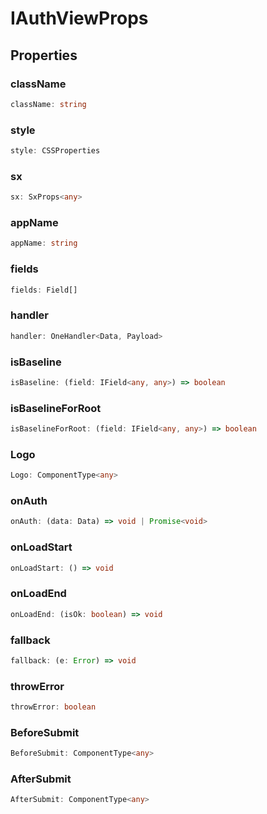 # IAuthViewProps

## Properties

### className

```ts
className: string
```

### style

```ts
style: CSSProperties
```

### sx

```ts
sx: SxProps<any>
```

### appName

```ts
appName: string
```

### fields

```ts
fields: Field[]
```

### handler

```ts
handler: OneHandler<Data, Payload>
```

### isBaseline

```ts
isBaseline: (field: IField<any, any>) => boolean
```

### isBaselineForRoot

```ts
isBaselineForRoot: (field: IField<any, any>) => boolean
```

### Logo

```ts
Logo: ComponentType<any>
```

### onAuth

```ts
onAuth: (data: Data) => void | Promise<void>
```

### onLoadStart

```ts
onLoadStart: () => void
```

### onLoadEnd

```ts
onLoadEnd: (isOk: boolean) => void
```

### fallback

```ts
fallback: (e: Error) => void
```

### throwError

```ts
throwError: boolean
```

### BeforeSubmit

```ts
BeforeSubmit: ComponentType<any>
```

### AfterSubmit

```ts
AfterSubmit: ComponentType<any>
```
